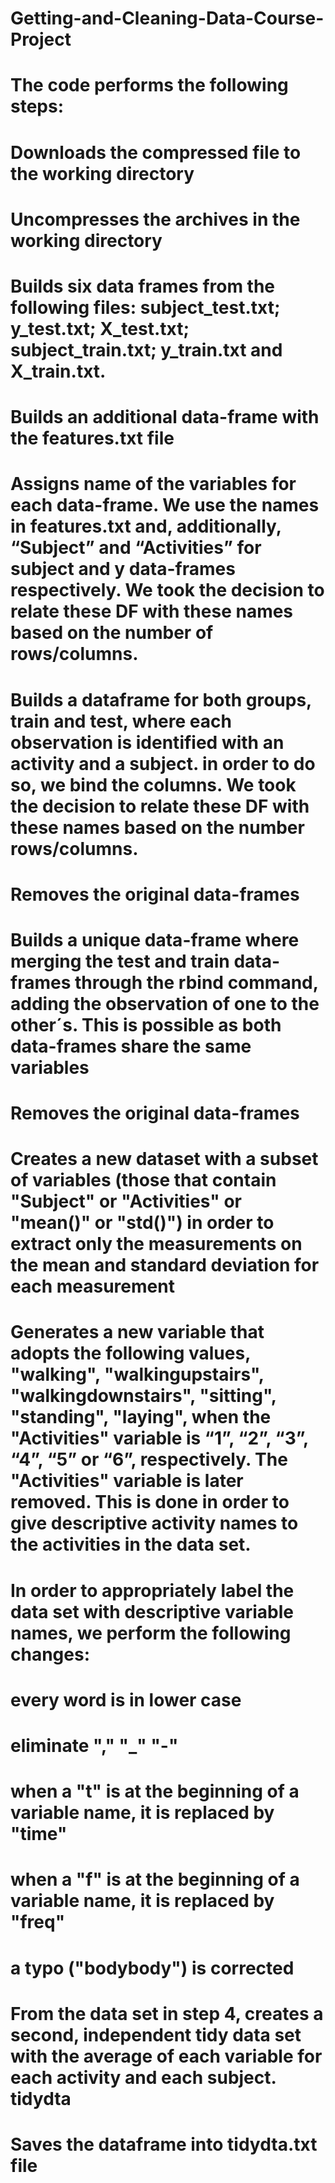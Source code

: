 # Getting-and-Cleaning-Data-Course-Project
# The code performs the following steps:
# Downloads the compressed file to the working directory
# Uncompresses the archives in the working directory
# Builds six data frames from the following files: subject_test.txt; y_test.txt; X_test.txt; subject_train.txt; y_train.txt and X_train.txt.
# Builds an additional data-frame with the features.txt file
# Assigns name of the variables for each data-frame. We use the names in features.txt and, additionally, “Subject” and “Activities” for subject and y data-frames respectively. We took the decision to relate these DF with these names based on the number of rows/columns.
# Builds a dataframe for both groups, train and test, where each observation is identified with an activity and a subject. in order to do so, we bind the columns. We took the decision to relate these DF with these names based on the number rows/columns.
# Removes the original data-frames
# Builds a unique data-frame where merging the test and train data-frames through the rbind command, adding the observation of one to the other´s. This is possible as both data-frames share the same variables
# Removes the original data-frames
# Creates a new dataset with a subset of variables (those that contain "Subject" or "Activities" or "mean()" or "std()") in order to extract only the measurements on the mean and standard deviation for each measurement
# Generates a new variable that adopts the following values, "walking", "walkingupstairs", "walkingdownstairs", "sitting", "standing", "laying", when the "Activities" variable is “1”, “2”, “3”, “4”, “5” or “6”, respectively. The "Activities" variable is later removed. This is done in order to give descriptive activity names to the activities in the data set. 
# In order to appropriately label the data set with descriptive variable names, we perform the following changes:
# every word is in lower case
# eliminate "," "_" "-"
# when a "t" is at the beginning of a variable name, it is replaced by "time"
# when a "f" is at the beginning of a variable name, it is replaced by "freq"
# a typo ("bodybody") is corrected
# From the data set in step 4, creates a second, independent tidy data set with the average of each variable for each activity and each subject. tidydta
# Saves the dataframe into tidydta.txt file

